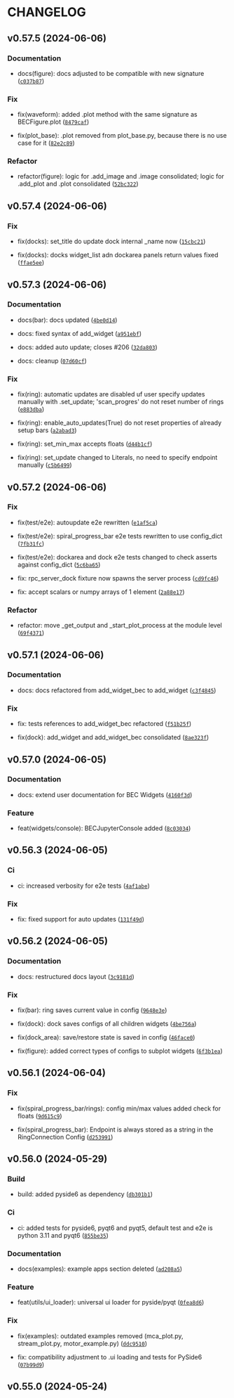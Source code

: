 # CHANGELOG



## v0.57.5 (2024-06-06)

### Documentation

* docs(figure): docs adjusted to be compatible with new signature ([`c037b87`](https://gitlab.psi.ch/bec/bec_widgets/-/commit/c037b87675af91b26e8c7c60e76622d4ed4cf5d5))

### Fix

* fix(waveform): added .plot method with the same signature as BECFigure.plot ([`8479caf`](https://gitlab.psi.ch/bec/bec_widgets/-/commit/8479caf53a7325788ca264e5bd9aee01f1d4c5a0))

* fix(plot_base): .plot removed from plot_base.py, because there is no use case for it ([`82e2c89`](https://gitlab.psi.ch/bec/bec_widgets/-/commit/82e2c898d2e26f786b2d481f85c647472675e75b))

### Refactor

* refactor(figure): logic for .add_image and .image consolidated; logic for .add_plot and .plot consolidated ([`52bc322`](https://gitlab.psi.ch/bec/bec_widgets/-/commit/52bc322b2b8d3ef92ff3480e61bddaf32464f976))


## v0.57.4 (2024-06-06)

### Fix

* fix(docks): set_title do update dock internal _name now ([`15cbc21`](https://gitlab.psi.ch/bec/bec_widgets/-/commit/15cbc21e5bb3cf85f5822d44a2b3665b5aa2f346))

* fix(docks): docks widget_list adn dockarea panels return values fixed ([`ffae5ee`](https://gitlab.psi.ch/bec/bec_widgets/-/commit/ffae5ee54e6b43da660131092452adff195ba4fb))


## v0.57.3 (2024-06-06)

### Documentation

* docs(bar): docs updated ([`4be0d14`](https://gitlab.psi.ch/bec/bec_widgets/-/commit/4be0d14b7445c2322c2aef86257db168a841265c))

* docs: fixed syntax of add_widget ([`a951ebf`](https://gitlab.psi.ch/bec/bec_widgets/-/commit/a951ebf1be6c086d094aa8abef5e0dfd1b3b8558))

* docs: added auto update; closes #206 ([`32da803`](https://gitlab.psi.ch/bec/bec_widgets/-/commit/32da803df9f7259842c43e85ba9a0ce29a266d06))

* docs: cleanup ([`07d60cf`](https://gitlab.psi.ch/bec/bec_widgets/-/commit/07d60cf7355d2edadb3c5ef8b86607d74b360455))

### Fix

* fix(ring): automatic updates are disabled uf user specify updates manually with .set_update; &#39;scan_progres&#39; do not reset number of rings ([`e883dba`](https://gitlab.psi.ch/bec/bec_widgets/-/commit/e883dbad814dbcc0a19c341041c6d836e58a5918))

* fix(ring): enable_auto_updates(True) do not reset properties of already setup bars ([`a2abad3`](https://gitlab.psi.ch/bec/bec_widgets/-/commit/a2abad344f4c0039516eb60a825afb6822c5b19a))

* fix(ring): set_min_max accepts floats ([`d44b1cf`](https://gitlab.psi.ch/bec/bec_widgets/-/commit/d44b1cf8b107cf02deedd9154b77d01c7f9ed05d))

* fix(ring): set_update changed to Literals, no need to specify endpoint manually ([`c5b6499`](https://gitlab.psi.ch/bec/bec_widgets/-/commit/c5b6499e41eb1495bf260436ca3e1b036182c360))


## v0.57.2 (2024-06-06)

### Fix

* fix(test/e2e): autoupdate e2e rewritten ([`e1af5ca`](https://gitlab.psi.ch/bec/bec_widgets/-/commit/e1af5ca60f0616835f9f41d84412f29dc298c644))

* fix(test/e2e): spiral_progress_bar e2e tests rewritten to use config_dict ([`7fb31fc`](https://gitlab.psi.ch/bec/bec_widgets/-/commit/7fb31fc4d762ff4ca839971b3092a084186f81b8))

* fix(test/e2e): dockarea and dock e2e tests changed to check asserts against config_dict ([`5c6ba65`](https://gitlab.psi.ch/bec/bec_widgets/-/commit/5c6ba65469863ea1e6fc5abdc742650e20eba9b9))

* fix: rpc_server_dock fixture now spawns the server process ([`cd9fc46`](https://gitlab.psi.ch/bec/bec_widgets/-/commit/cd9fc46ff8a947242c8c28adcd73d7de60b11c44))

* fix: accept scalars or numpy arrays of 1 element ([`2a88e17`](https://gitlab.psi.ch/bec/bec_widgets/-/commit/2a88e17b23436c55d25b7d3449e4af3a7689661c))

### Refactor

* refactor: move _get_output and _start_plot_process at the module level ([`69f4371`](https://gitlab.psi.ch/bec/bec_widgets/-/commit/69f4371007c66aee6b7521a6803054025adf8c92))


## v0.57.1 (2024-06-06)

### Documentation

* docs: docs refactored from add_widget_bec to add_widget ([`c3f4845`](https://gitlab.psi.ch/bec/bec_widgets/-/commit/c3f4845b4f95005ff737fed5542600b0b9a9cc2b))

### Fix

* fix: tests references to add_widget_bec refactored ([`f51b25f`](https://gitlab.psi.ch/bec/bec_widgets/-/commit/f51b25f0af4ab8b0a75ee48a40bfbb079c16e9d1))

* fix(dock): add_widget and add_widget_bec consolidated ([`8ae323f`](https://gitlab.psi.ch/bec/bec_widgets/-/commit/8ae323f5c3c0d9d0f202d31d5e8374a272a26be2))


## v0.57.0 (2024-06-05)

### Documentation

* docs: extend user documentation for BEC Widgets ([`4160f3d`](https://gitlab.psi.ch/bec/bec_widgets/-/commit/4160f3d6d7ec1122785b5e3fdfc4afe67a95e9a1))

### Feature

* feat(widgets/console): BECJupyterConsole added ([`8c03034`](https://gitlab.psi.ch/bec/bec_widgets/-/commit/8c03034acf6b3ed1e346ebf1b785d41068513cc5))


## v0.56.3 (2024-06-05)

### Ci

* ci: increased verbosity for e2e tests ([`4af1abe`](https://gitlab.psi.ch/bec/bec_widgets/-/commit/4af1abe4e15b62d2f7e70bf987a1a7d8694ef4d5))

### Fix

* fix: fixed support for auto updates ([`131f49d`](https://gitlab.psi.ch/bec/bec_widgets/-/commit/131f49da8ea65af4d44b50e81c1acfc29cd92093))


## v0.56.2 (2024-06-05)

### Documentation

* docs: restructured docs layout ([`3c9181d`](https://gitlab.psi.ch/bec/bec_widgets/-/commit/3c9181d93d68faa4efb3b91c486ca9ca935975a0))

### Fix

* fix(bar): ring saves current value in config ([`9648e3e`](https://gitlab.psi.ch/bec/bec_widgets/-/commit/9648e3ea96a4109be6be694d855151ed6d3ad661))

* fix(dock): dock saves configs of all children widgets ([`4be756a`](https://gitlab.psi.ch/bec/bec_widgets/-/commit/4be756a8676421c3a3451458995232407295df84))

* fix(dock_area): save/restore state is saved in config ([`46face0`](https://gitlab.psi.ch/bec/bec_widgets/-/commit/46face0ee59122f04cb383da685a6658beeeb389))

* fix(figure): added correct types of configs to subplot widgets ([`6f3b1ea`](https://gitlab.psi.ch/bec/bec_widgets/-/commit/6f3b1ea985c18929b9bab54239eeb600f03b274a))


## v0.56.1 (2024-06-04)

### Fix

* fix(spiral_progress_bar/rings): config min/max values added check for floats ([`9d615c9`](https://gitlab.psi.ch/bec/bec_widgets/-/commit/9d615c915c8f7cc2ea8f1dc17993b98fe462c682))

* fix(spiral_progress_bar): Endpoint is always stored as a string in the RingConnection Config ([`d253991`](https://gitlab.psi.ch/bec/bec_widgets/-/commit/d2539918b296559e1d684344e179775a2423daa9))


## v0.56.0 (2024-05-29)

### Build

* build: added pyside6 as dependency ([`db301b1`](https://gitlab.psi.ch/bec/bec_widgets/-/commit/db301b1be27bba76c8bb21fbff93cb4902b592a5))

### Ci

* ci: added tests for pyside6, pyqt6 and pyqt5, default test and e2e is python 3.11 and pyqt6 ([`855be35`](https://gitlab.psi.ch/bec/bec_widgets/-/commit/855be3551a1372bcbebba6f8930903f99202bbca))

### Documentation

* docs(examples): example apps section deleted ([`ad208a5`](https://gitlab.psi.ch/bec/bec_widgets/-/commit/ad208a5ef8495c45a8b83a4850ba9a1041b42717))

### Feature

* feat(utils/ui_loader): universal ui loader for pyside/pyqt ([`0fea8d6`](https://gitlab.psi.ch/bec/bec_widgets/-/commit/0fea8d606574fa99dda3b117da5d5209c251f694))

### Fix

* fix(examples): outdated examples removed (mca_plot.py, stream_plot.py, motor_example.py) ([`ddc9510`](https://gitlab.psi.ch/bec/bec_widgets/-/commit/ddc9510c2ba8dadf291809eeb5b135a105259492))

* fix: compatibility adjustment to .ui loading and tests for PySide6 ([`07b99d9`](https://gitlab.psi.ch/bec/bec_widgets/-/commit/07b99d91a57a645cddd76294f48d78773e4c9ea5))


## v0.55.0 (2024-05-24)

